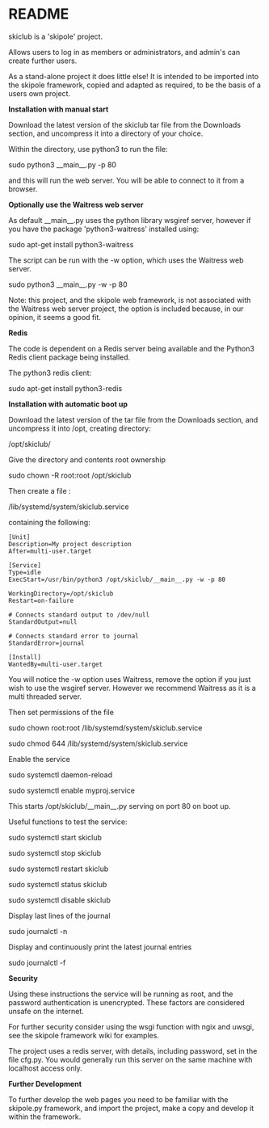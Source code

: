 # README #

skiclub is a 'skipole' project.

Allows users to log in as members or administrators, and admin's can create further users.

As a stand-alone project it does little else! It is intended to be imported into the skipole framework, copied and adapted as required, to be the basis of a users own project.

**Installation with manual start**

Download the latest version of the skiclub tar file from the Downloads section, and uncompress it into a directory of your choice.

Within the directory, use python3 to run the file:

sudo python3 \_\_main\_\_.py -p 80

and this will run the web server. You will be able to connect to it from a browser.

**Optionally use the Waitress web server**

As default \_\_main\_\_.py uses the python library wsgiref server, however if you have the package 'python3-waitress' installed using:

sudo apt-get install python3-waitress

The script can be run with the -w option, which uses the Waitress web server.

sudo python3 \_\_main\_\_.py -w -p 80

Note: this project, and the skipole web framework, is not associated with the Waitress web server project, the option is included because, in our opinion, it seems a good fit.

**Redis**

The code is dependent on a Redis server being available and the Python3 Redis client package being installed.

The python3 redis client:

sudo apt-get install python3-redis

**Installation with automatic boot up**

Download the latest version of the tar file from the Downloads section, and uncompress it into /opt, creating directory:

/opt/skiclub/

Give the directory and contents root ownership

sudo chown -R root:root /opt/skiclub

Then create a file :

/lib/systemd/system/skiclub.service

containing the following:


    [Unit]
    Description=My project description
    After=multi-user.target

    [Service]
    Type=idle
    ExecStart=/usr/bin/python3 /opt/skiclub/__main__.py -w -p 80

    WorkingDirectory=/opt/skiclub
    Restart=on-failure

    # Connects standard output to /dev/null
    StandardOutput=null

    # Connects standard error to journal
    StandardError=journal

    [Install]
    WantedBy=multi-user.target

You will notice the -w option uses Waitress, remove the option if you just wish to use the wsgiref server. However we recommend Waitress as it is a multi threaded server.

Then set permissions of the file

sudo chown root:root /lib/systemd/system/skiclub.service

sudo chmod 644 /lib/systemd/system/skiclub.service


Enable the service

sudo systemctl daemon-reload

sudo systemctl enable myproj.service

This starts /opt/skiclub/\_\_main\_\_.py serving on port 80 on boot up.

Useful functions to test the service:

sudo systemctl start skiclub

sudo systemctl stop skiclub

sudo systemctl restart skiclub

sudo systemctl status skiclub

sudo systemctl disable skiclub

Display last lines of the journal

sudo journalctl -n

Display and continuously print the latest journal entries

sudo journalctl -f

**Security**

Using these instructions the service will be running as root, and the password authentication is unencrypted. These factors are considered unsafe on the internet.

For further security consider using the wsgi function with ngix and uwsgi, see the skipole framework wiki for examples.

The project uses a redis server, with details, including password, set in the file cfg.py. You would generally run this server on the same machine with localhost access only.

**Further Development**

To further develop the web pages you need to be familiar with the skipole.py framework, and import the project, make a copy and develop it within the framework.

